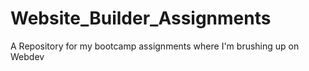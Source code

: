 # Website_Builder_Assignments
A Repository for my bootcamp assignments where I'm brushing up on Webdev
